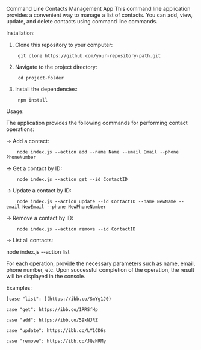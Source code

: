 Command Line Contacts Management App
This command line application provides a convenient way to manage a list of contacts. You can add, view, update, and delete contacts using command line commands.

Installation:

1. Clone this repository to your computer:

		git clone https://github.com/your-repository-path.git

2. Navigate to the project directory:

		cd project-folder

3. Install the dependencies:

		npm install

Usage:

The application provides the following commands for performing contact operations:

-> Add a contact:

		node index.js --action add --name Name --email Email --phone PhoneNumber

-> Get a contact by ID:

		node index.js --action get --id ContactID

-> Update a contact by ID:

		node index.js --action update --id ContactID --name NewName --email NewEmail --phone NewPhoneNumber

-> Remove a contact by ID:

		node index.js --action remove --id ContactID

-> List all contacts:

node index.js --action list

For each operation, provide the necessary parameters such as name, email, phone number, etc. Upon successful completion of the operation, the result will be displayed in the console.

Examples:

    [case "list": ](https://ibb.co/SmYg1J0)
	
    case "get": https://ibb.co/1RRSfHp

    case "add": https://ibb.co/59kNJRZ
	
    case "update": https://ibb.co/LY1CD6s

    case "remove": https://ibb.co/JQzHRMy
   
